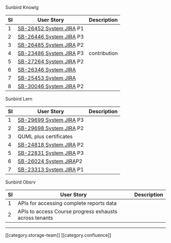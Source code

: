 Sunbird Knowlg



|  **SI**  |  **User Story**  |  **Description**  | 
|  --- |  --- |  --- | 
| 1 | [SB-26452 System JIRA](https:///browse/SB-26452)  P1 |  | 
| 2 | [SB-26446 System JIRA](https:///browse/SB-26446) P3 |  | 
| 3 | [SB-26485 System JIRA](https:///browse/SB-26485) P2 |  | 
| 4 | [SB-23486 System JIRA](https:///browse/SB-23486) P3 | contribution | 
| 5 | [SB-27264 System JIRA](https:///browse/SB-27264) P2 |  | 
| 6 | [SB-26346 System JIRA](https:///browse/SB-26346) |  | 
| 7 | [SB-25453 System JIRA](https:///browse/SB-25453) |  | 
| 8 | [SB-30046 System JIRA](https:///browse/SB-30046) P2 |  | 

Sunbird Lern



|  **SI**  |  **User Story**  |  **Description**  | 
|  --- |  --- |  --- | 
| 1 | [SB-29699 System JIRA](https:///browse/SB-29699) P3 |  | 
| 2 | [SB-29698 System JIRA](https:///browse/SB-29698) P2 |  | 
| 3 | QUML plus certificates  |  | 
| 4 | [SB-24818 System JIRA](https:///browse/SB-24818) P2 |  | 
| 5 | [SB-22831 System JIRA](https:///browse/SB-22831) P3 |  | 
| 6 | [SB-26024 System JIRA](https:///browse/SB-26024)P2  |  | 
| 7 | [SB-23313 System JIRA](https:///browse/SB-23313) P1 |  | 

Sunbird Obsrv



|  **SI**  |  **User Story**  |  **Description**  | 
|  --- |  --- |  --- | 
| 1 | APIs for accessing complete reports data |  | 
| 2 | APIs to access Course progress exhausts across tenants |  | 



*****

[[category.storage-team]] 
[[category.confluence]] 
